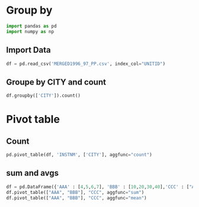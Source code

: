 # Group by
```python
import pandas as pd
import numpy as np
```

## Import Data
```python
df = pd.read_csv('MERGED1996_97_PP.csv', index_col="UNITID")
```

## Groupe by CITY and count
```python
df.groupby(['CITY']).count()
```


# Pivot table
## Count
```python
pd.pivot_table(df, 'INSTNM', ['CITY'], aggfunc="count")
```

## sum and avgs
```python
df = pd.DataFrame({'AAA' : [4,5,6,7], 'BBB' : [10,20,30,40],'CCC' : ["A","B","B","A"]})
df.pivot_table(["AAA", "BBB"], "CCC", aggfunc="sum")
df.pivot_table(["AAA", "BBB"], "CCC", aggfunc="mean")
```
